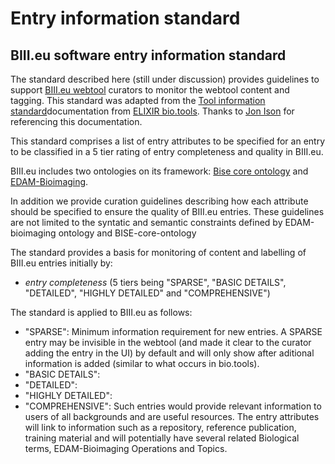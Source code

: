 Entry information standard
===================================
BIII.eu software entry information standard
----------------------------------
The standard described here (still under discussion) provides guidelines to support [BIII.eu webtool](http://www.biii.eu/) curators to monitor the webtool content and tagging. This standard was adapted from the [Tool information standard](https://github.com/bio-tools/biotoolsSchemaDocs/blob/master/information_standard.rst#biotools-information-standard)documentation from [ELIXIR bio.tools](https://github.com/bio-tools/). Thanks to [Jon Ison](https://github.com/joncison) for referencing this documentation. 

This standard comprises a list of entry attributes to be specified for an entry to be classified in a 5 tier rating of entry completeness and quality in BIII.eu.

BIII.eu includes two ontologies on its framework: [Bise core ontology](https://github.com/NeuBIAS/bise-core-ontology) and [EDAM-Bioimaging](https://github.com/edamontology/edam-bioimaging>). 

In addition we provide curation guidelines describing how each attribute should be specified to ensure the quality of BIII.eu entries. These guidelines are not limited to the syntatic and semantic constraints defined by EDAM-bioimaging ontology and BISE-core-ontology

The standard provides a basis for monitoring of content and labelling of BIII.eu entries initially by: 

* *entry completeness* (5 tiers being "SPARSE", "BASIC DETAILS", "DETAILED", "HIGHLY DETAILED" and "COMPREHENSIVE")

The standard is applied to BIII.eu as follows: 

* "SPARSE": Minimum information requirement for new entries. A SPARSE entry may be invisible in the webtool (and made it clear to the curator adding the entry in the UI) by default and will only show after aditional information is added (similar to what occurs in bio.tools). 
* "BASIC DETAILS":
* "DETAILED":
* "HIGHLY DETAILED":
* "COMPREHENSIVE": Such entries would provide relevant information to users of all backgrounds and are useful resources. The entry attributes will link to information such as a repository, reference publication, training material and will potentially have several related Biological terms, EDAM-Bioimaging Operations and Topics. 
